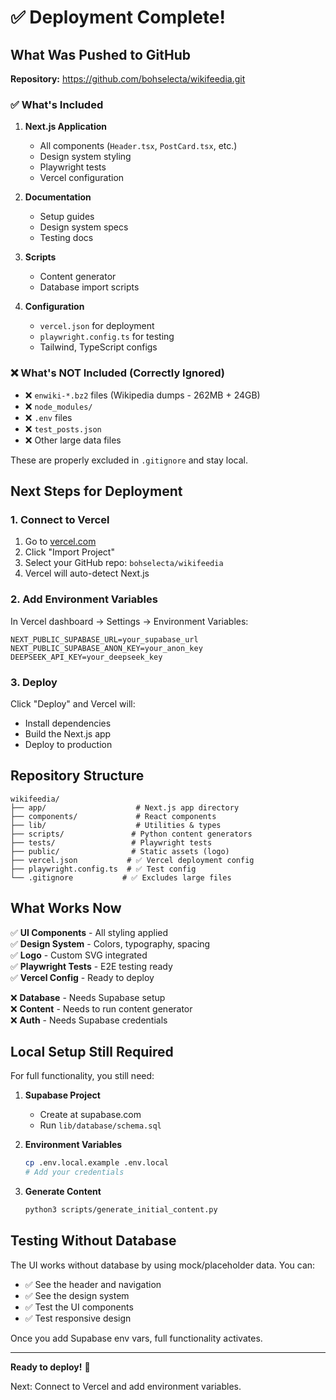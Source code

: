 # ✅ Deployment Complete!

## What Was Pushed to GitHub

**Repository:** https://github.com/bohselecta/wikifeedia.git

### ✅ What's Included

1. **Next.js Application**
   - All components (`Header.tsx`, `PostCard.tsx`, etc.)
   - Design system styling
   - Playwright tests
   - Vercel configuration

2. **Documentation**
   - Setup guides
   - Design system specs
   - Testing docs

3. **Scripts**
   - Content generator
   - Database import scripts

4. **Configuration**
   - `vercel.json` for deployment
   - `playwright.config.ts` for testing
   - Tailwind, TypeScript configs

### ❌ What's NOT Included (Correctly Ignored)

- ❌ `enwiki-*.bz2` files (Wikipedia dumps - 262MB + 24GB)
- ❌ `node_modules/`
- ❌ `.env` files
- ❌ `test_posts.json`
- ❌ Other large data files

These are properly excluded in `.gitignore` and stay local.

## Next Steps for Deployment

### 1. Connect to Vercel

1. Go to [vercel.com](https://vercel.com)
2. Click "Import Project"
3. Select your GitHub repo: `bohselecta/wikifeedia`
4. Vercel will auto-detect Next.js

### 2. Add Environment Variables

In Vercel dashboard → Settings → Environment Variables:

```env
NEXT_PUBLIC_SUPABASE_URL=your_supabase_url
NEXT_PUBLIC_SUPABASE_ANON_KEY=your_anon_key
DEEPSEEK_API_KEY=your_deepseek_key
```

### 3. Deploy

Click "Deploy" and Vercel will:
- Install dependencies
- Build the Next.js app
- Deploy to production

## Repository Structure

```
wikifeedia/
├── app/                    # Next.js app directory
├── components/             # React components
├── lib/                    # Utilities & types
├── scripts/               # Python content generators
├── tests/                 # Playwright tests
├── public/                # Static assets (logo)
├── vercel.json           # ✅ Vercel deployment config
├── playwright.config.ts  # ✅ Test config
└── .gitignore           # ✅ Excludes large files
```

## What Works Now

✅ **UI Components** - All styling applied  
✅ **Design System** - Colors, typography, spacing  
✅ **Logo** - Custom SVG integrated  
✅ **Playwright Tests** - E2E testing ready  
✅ **Vercel Config** - Ready to deploy  

❌ **Database** - Needs Supabase setup  
❌ **Content** - Needs to run content generator  
❌ **Auth** - Needs Supabase credentials  

## Local Setup Still Required

For full functionality, you still need:

1. **Supabase Project**
   - Create at supabase.com
   - Run `lib/database/schema.sql`

2. **Environment Variables**
   ```bash
   cp .env.local.example .env.local
   # Add your credentials
   ```

3. **Generate Content**
   ```bash
   python3 scripts/generate_initial_content.py
   ```

## Testing Without Database

The UI works without database by using mock/placeholder data. You can:
- ✅ See the header and navigation
- ✅ See the design system
- ✅ Test the UI components
- ✅ Test responsive design

Once you add Supabase env vars, full functionality activates.

---

**Ready to deploy!** 🚀

Next: Connect to Vercel and add environment variables.

